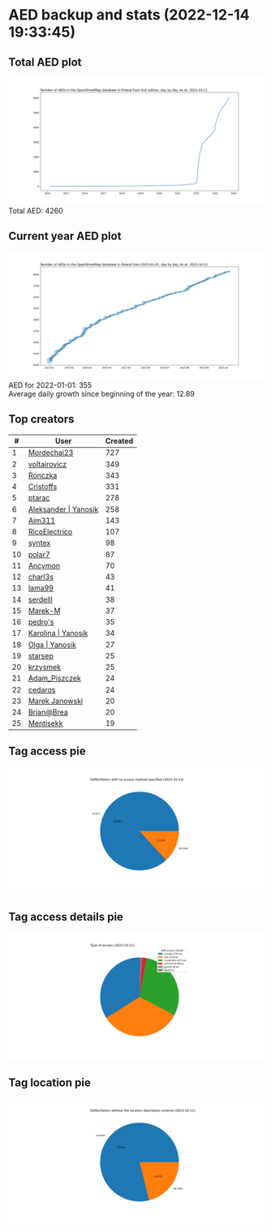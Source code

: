 # AED backup and stats (2022-12-14 19:33:45)


## Total AED plot
![](report_data/total_aed.svg)
Total AED: 4260

## Current year AED plot
![](report_data/current_year_aed.svg)\
AED for 2022-01-01: 355\
Average daily growth since beginning of the year: 12.89

## Top creators
| # | User | Created |
| ------------- | ------------- | ------------- |
| 1 | [Mordechai23](<https://www.openstreetmap.org/user/Mordechai23>) | 727 |
| 2 | [voltairovicz](<https://www.openstreetmap.org/user/voltairovicz>) | 349 |
| 3 | [Ronczka](<https://www.openstreetmap.org/user/Ronczka>) | 343 |
| 4 | [Cristoffs](<https://www.openstreetmap.org/user/Cristoffs>) | 331 |
| 5 | [ptarac](<https://www.openstreetmap.org/user/ptarac>) | 278 |
| 6 | [Aleksander &#124; Yanosik](<https://www.openstreetmap.org/user/Aleksander &#124; Yanosik>) | 258 |
| 7 | [Aim311](<https://www.openstreetmap.org/user/Aim311>) | 143 |
| 8 | [RicoElectrico](<https://www.openstreetmap.org/user/RicoElectrico>) | 107 |
| 9 | [syntex](<https://www.openstreetmap.org/user/syntex>) | 98 |
| 10 | [polar7](<https://www.openstreetmap.org/user/polar7>) | 87 |
| 11 | [Ancymon](<https://www.openstreetmap.org/user/Ancymon>) | 70 |
| 12 | [charl3s](<https://www.openstreetmap.org/user/charl3s>) | 43 |
| 13 | [lama99](<https://www.openstreetmap.org/user/lama99>) | 41 |
| 14 | [serdelll](<https://www.openstreetmap.org/user/serdelll>) | 38 |
| 15 | [Marek-M](<https://www.openstreetmap.org/user/Marek-M>) | 37 |
| 16 | [pedro's](<https://www.openstreetmap.org/user/pedro's>) | 35 |
| 17 | [Karolina &#124; Yanosik](<https://www.openstreetmap.org/user/Karolina &#124; Yanosik>) | 34 |
| 18 | [Olga &#124; Yanosik](<https://www.openstreetmap.org/user/Olga &#124; Yanosik>) | 27 |
| 19 | [starsep](<https://www.openstreetmap.org/user/starsep>) | 25 |
| 20 | [krzysmek](<https://www.openstreetmap.org/user/krzysmek>) | 25 |
| 21 | [Adam_Piszczek](<https://www.openstreetmap.org/user/Adam_Piszczek>) | 24 |
| 22 | [cedaros](<https://www.openstreetmap.org/user/cedaros>) | 24 |
| 23 | [Marek Janowski](<https://www.openstreetmap.org/user/Marek Janowski>) | 20 |
| 24 | [Brian@Brea](<https://www.openstreetmap.org/user/Brian@Brea>) | 20 |
| 25 | [Mentisekk](<https://www.openstreetmap.org/user/Mentisekk>) | 19 |

## Tag access pie
![](report_data/tag_access.svg)

## Tag access details pie
![](report_data/tag_access_details.svg)

## Tag location pie
![](report_data/tag_location.svg)
